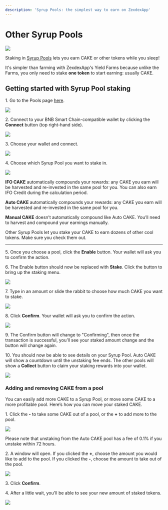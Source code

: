 ```yaml
---
description: 'Syrup Pools: the simplest way to earn on ZexdexApp'
---
```


# Other Syrup Pools

![](../../../.gitbook/images/how-to-syrup-pool-staking-header.png)

Staking in [Syrup Pools](https://docs.zexdex.app/products/syrup-pool) lets you earn CAKE or other tokens while you sleep!

It's simpler than farming with ZexdexApp's Yield Farms because unlike the Farms, you only need to stake **one token** to start earning: usually CAKE.

## **Getting started with Syrup Pool staking**

1\. Go to the Pools page [here](https://zexdex.app/pools).

![](<../../../.gitbook/images/1-how-to-stake-in-syrup-pool (1) (1) (1) (1) (1) (2).png>)

2\. Connect to your BNB Smart Chain-compatible wallet by clicking the **Connect** button (top right-hand side).

![](<../../../.gitbook/images/2-how-to-stake-in-syrup-pool (1) (1) (1) (1) (1) (1).png>)



3\. Choose your wallet and connect.

![](<../../../.gitbook/images/3-how-to-stake-in-syrup-pool (1) (1) (1) (1) (2).png>)

4\. Choose which Syrup Pool you want to stake in.

![](<../../../.gitbook/images/4-how-to-stake-in-syrup-pool (1).png>)



**IFO CAKE** automatically compounds your rewards: any CAKE you earn will be harvested and re-invested in the same pool for you. You can also earn IFO Credit during the calculation period.

**Auto CAKE** automatically compounds your rewards: any CAKE you earn will be harvested and re-invested in the same pool for you.

**Manual CAKE** doesn’t automatically compound like Auto CAKE. You’ll need to harvest and compound your earnings manually.

Other Syrup Pools let you stake your CAKE to earn dozens of other cool tokens. Make sure you check them out.

***

5\. Once you choose a pool, click the **Enable** button. Your wallet will ask you to confirm the action.

6\. The Enable button should now be replaced with **Stake**. Click the button to bring up the staking menu.

![](<../../../.gitbook/images/image (22).png>)

7\. Type in an amount or slide the rabbit to choose how much CAKE you want to stake.

![](<../../../.gitbook/images/image (23).png>)

8\. Click **Confirm**. Your wallet will ask you to confirm the action.

![](<../../../.gitbook/images/image (22) (1).png>)

9\. The Confirm button will change to "Confirming", then once the transaction is successful, you’ll see your staked amount change and the button will change again.

10\. You should now be able to see details on your Syrup Pool. Auto CAKE will show a countdown until the unstaking fee ends. The other pools will show a **Collect** button to claim your staking rewards into your wallet.

![](<../../../.gitbook/images/image (59) (1).png>)

### **Adding and removing CAKE from a pool**

You can easily add more CAKE to a Syrup Pool, or move some CAKE to a more profitable pool. Here’s how you can move your staked CAKE.

1\. Click the **-** to take some CAKE out of a pool, or the **+** to add more to the pool.

![](<../../../.gitbook/images/image (26).png>)

Please note that unstaking from the Auto CAKE pool has a fee of 0.1% if you unstake within 72 hours.

2\. A window will open. If you clicked the **+**, choose the amount you would like to add to the pool. If you clicked the **-**, choose the amount to take out of the pool.

![](<../../../.gitbook/images/image (27).png>)

3\. Click **Confirm**.

4\. After a little wait, you'll be able to see your new amount of staked tokens.

![](<../../../.gitbook/images/image (29).png>)
